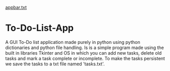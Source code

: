 [appbar.txt](https://github.com/SiliconValley007/To-Do-List-App/files/7455759/appbar.txt)

# To-Do-List-App
A GUI To-Do list application made purely in python using python dictionaries and python file handling. Is is a simple program made using the built in libraries Tkinter and OS in which you can add new tasks, delete old tasks and mark a task complete or incomplete. To make the tasks persistent we save the tasks to a txt file named 'tasks.txt'.
